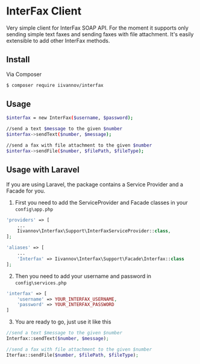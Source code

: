 # InterFax Client

Very simple client for InterFax SOAP API. For the moment it supports only sending simple text faxes and sending faxes with file attachment.
It's easily extensible to add other InterFax methods.

## Install

Via Composer

``` bash
$ composer require iivannov/interfax
```

## Usage

``` bash
$interfax = new InterFax($username, $password);

//send a text $message to the given $number
$interfax->sendText($number, $message);

//send a fax with file attachment to the given $number
$interfax->sendFile($number, $filePath, $fileType);
```



## Usage with Laravel

If you are using Laravel, the package contains a Service Provider and a Facade for you.

1. First you need to add the ServiceProvider and Facade classes in your `config\app.php`

``` php
'providers' => [
    ...
    Iivannov\Interfax\Support\InterFaxServiceProvider::class,
];

'aliases' => [
    ...
    'Interfax' => Iivannov\Interfax\Support\Facade\Interfax::class
];
```

2. Then you need to add your username and password in `config\services.php`

``` php
'interfax' => [
    'username' => YOUR_INTERFAX_USERNAME,
    'password' => YOUR_INTERFAX_PASSWORD
]
```

3. You are ready to go, just use it like this


``` php
//send a text $message to the given $number
Interfax::sendText($number, $message);

//send a fax with file attachment to the given $number
Iterfax::sendFile($number, $filePath, $fileType);

```